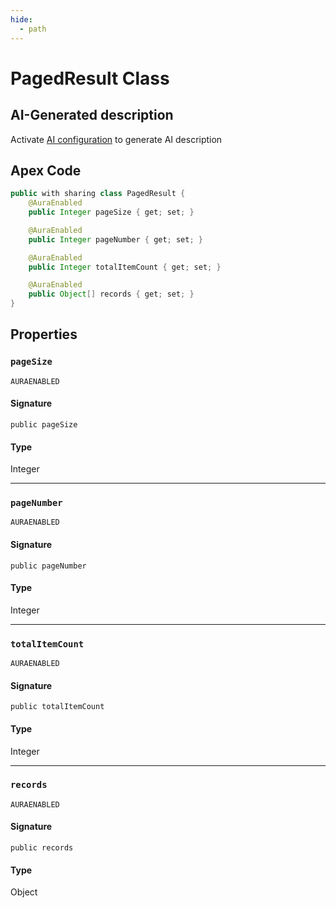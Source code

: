```yaml
---
hide:
  - path
---
```


# PagedResult Class

## AI-Generated description

Activate [AI configuration](https://sfdx-hardis.cloudity.com/salesforce-ai-setup/) to generate AI description

## Apex Code

```java
public with sharing class PagedResult {
    @AuraEnabled
    public Integer pageSize { get; set; }

    @AuraEnabled
    public Integer pageNumber { get; set; }

    @AuraEnabled
    public Integer totalItemCount { get; set; }

    @AuraEnabled
    public Object[] records { get; set; }
}
```

## Properties
### `pageSize`

`AURAENABLED`

#### Signature
```apex
public pageSize
```

#### Type
Integer

---

### `pageNumber`

`AURAENABLED`

#### Signature
```apex
public pageNumber
```

#### Type
Integer

---

### `totalItemCount`

`AURAENABLED`

#### Signature
```apex
public totalItemCount
```

#### Type
Integer

---

### `records`

`AURAENABLED`

#### Signature
```apex
public records
```

#### Type
Object